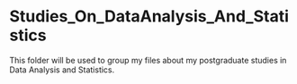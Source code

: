 # Studies_On_DataAnalysis_And_Statistics
This folder will be used to group my files about my postgraduate studies in Data Analysis and Statistics.
